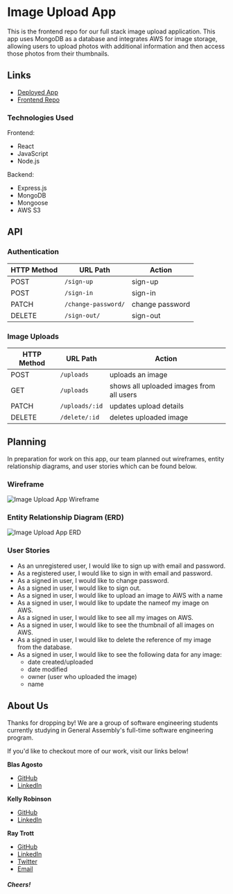 # Image Upload App

This is the frontend repo for our full stack image upload application. This app uses MongoDB as a database and integrates AWS for image storage, allowing users to upload photos with additional information and then access those photos from their thumbnails.

## Links 
- [Deployed App](https://achromanull.github.io/img-upload-client/)
- [Frontend Repo](https://github.com/AchromaNull/img-upload-client)

### Technologies Used

Frontend:
- React
- JavaScript
- Node.js

Backend:
- Express.js
- MongoDB
- Mongoose
- AWS S3

## API

### Authentication

| HTTP Method | URL Path      | Action |
|--------|--------------------|-------------|
| POST   | `/sign-up`          | sign-up    |
| POST   | `/sign-in`          | sign-in    |
| PATCH  | `/change-password/` | change password  |
| DELETE | `/sign-out/`        | sign-out   |

### Image Uploads

| HTTP Method   | URL Path        | Action |
|--------|------------------------|-------------------|
| POST   | `/uploads`             | uploads an image |
| GET   | `/uploads`             | shows all uploaded images from all users    |
| PATCH  | `/uploads/:id` | updates upload details  |
| DELETE | `/delete/:id`        | deletes uploaded image   |

## Planning

In preparation for work on this app, our team planned out wireframes, entity relationship diagrams, and user stories which can be found below.

### Wireframe
![Image Upload App Wireframe](https://i.imgur.com/OSYPHj7.jpg?1 "Image Upload App Wireframe")

### Entity Relationship Diagram (ERD)
![Image Upload App ERD](https://i.imgur.com/X2tFl6U.jpg "Image Upload App ERD")

### User Stories
- As an unregistered user, I would like to sign up with email and password.
- As a registered user, I would like to sign in with email and password.
- As a signed in user, I would like to change password.
- As a signed in user, I would like to sign out.
- As a signed in user, I would like to upload an image to AWS with a name
- As a signed in user, I would like to update the nameof my image on AWS.
- As a signed in user, I would like to see all my images on AWS.
- As a signed in user, I would like to see the thumbnail of all images on AWS.
- As a signed in user, I would like to delete the reference of my image from the database.
- As a signed in user, I would like to see the following data for any image: 
  - date created/uploaded
  - date modified
  - owner (user who uploaded the image)
  - name

## About Us

Thanks for dropping by! We are a group of software engineering students currently studying in General Assembly's full-time software engineering program. 

If you'd like to checkout more of our work, visit our links below!

**Blas Agosto**
- [GitHub](https://github.com/BlasAgosto)
- [LinkedIn](https://www.linkedin.com/in/blasagosto/)

**Kelly Robinson**
- [GitHub](https://github.com/robinson4623)
- [LinkedIn](https://www.linkedin.com/in/kellymrobinson-dev/)

**Ray Trott**
- [GitHub](https://github.com/raytrott)
- [LinkedIn](https://www.linkedin.com/in/ray-trott/)
- [Twitter](https://twitter.com/raytrott_)
- [Email](mailto:ray.trott@outlook.com)

#### *Cheers!*